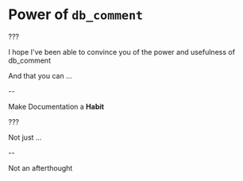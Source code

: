 # Power of `db_comment`

???

I hope I've been able to convince you of the power and usefulness of db_comment

And that you can ...

--

Make Documentation a **Habit**

???

Not just ...

--

Not an afterthought
